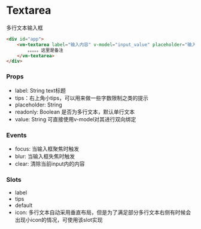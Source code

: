 Textarea
==================
多行文本输入框

```html
<div id="app">
    <vm-textarea label="输入内容" v-model="input_value" placeholder="输入文字描述">
    	。。。。。这里是备注
    </vm-textarea>
</div>
```


### Props

* label: String text标题
* tips：右上角小tips，可以用来做一些字数限制之类的提示
* placeholder: String 
* readonly: Boolean 是否为多行文本，默认单行文本
* value: String 可直接使用v-model对其进行双向绑定

### Events

* focus: 当输入框聚焦时触发
* blur: 当输入框失焦时触发
* clear: 清除当前input内的内容

### Slots

* label
* tips
* default
* icon: 多行文本自动采用垂直布局，但是为了满足部分多行文本右侧有时候会出现小icon的情况，可使用该slot实现